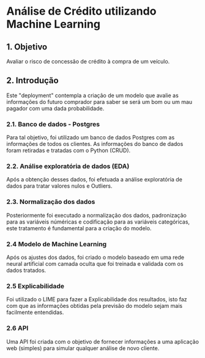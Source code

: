 # Análise de Crédito utilizando Machine Learning

## 1. Objetivo
Avaliar o risco de concessão de crédito à compra de um veículo.

## 2. Introdução
Este "deployment" contempla a criação de um modelo que avalie as informações do futuro comprador para saber se será um bom ou um mau pagador com uma dada probabilidade. 

### 2.1. Banco de dados - Postgres
Para tal objetivo, foi utilizado um banco de dados Postgres com as informações de todos os clientes. As informações do banco de dados foram retiradas e tratadas com o Python (CRUD).

### 2.2. Análise exploratória de dados (EDA)
Após a obtenção desses dados, foi efetuada a análise exploratória de dados para tratar valores nulos e Outliers.

### 2.3. Normalização dos dados
Posteriormente foi executado a normalização dos dados, padronização para as variáveis núméricas e codificação para as variáveis categóricas, este tratamento é fundamental para a criação do modelo.

### 2.4 Modelo de Machine Learning
Após os ajustes dos dados, foi criado o modelo baseado em uma rede neural artificial com camada oculta que foi treinada e validada com os dados tratados.

### 2.5 Explicabilidade
Foi utilizado o LIME para fazer a Explicabilidade dos resultados, isto faz com que as informações obtidas pela previsão do modelo sejam mais facilmente entendidas.

### 2.6 API
Uma API foi criada com o objetivo de fornecer informações a uma aplicação web (simples) para simular qualquer análise de novo cliente.
